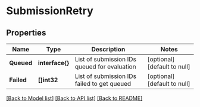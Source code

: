 # SubmissionRetry

## Properties
Name | Type | Description | Notes
------------ | ------------- | ------------- | -------------
**Queued** | **interface{}** | List of submission IDs queued for evaluation | [optional] [default to null]
**Failed** | **[]int32** | List of submission IDs failed to get queued | [optional] [default to null]

[[Back to Model list]](../README.md#documentation-for-models) [[Back to API list]](../README.md#documentation-for-api-endpoints) [[Back to README]](../README.md)


